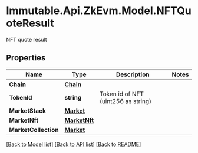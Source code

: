 # Immutable.Api.ZkEvm.Model.NFTQuoteResult
NFT quote result

## Properties

Name | Type | Description | Notes
------------ | ------------- | ------------- | -------------
**Chain** | [**Chain**](Chain.md) |  | 
**TokenId** | **string** | Token id of NFT (uint256 as string) | 
**MarketStack** | [**Market**](Market.md) |  | 
**MarketNft** | [**MarketNft**](MarketNft.md) |  | 
**MarketCollection** | [**Market**](Market.md) |  | 

[[Back to Model list]](../README.md#documentation-for-models) [[Back to API list]](../README.md#documentation-for-api-endpoints) [[Back to README]](../README.md)


